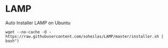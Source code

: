 # LAMP
Auto Installer LAMP on Ubuntu

```
wget --no-cache -O - https://raw.githubusercontent.com/soheilas/LAMP/master/installer.sh | bash")
```
